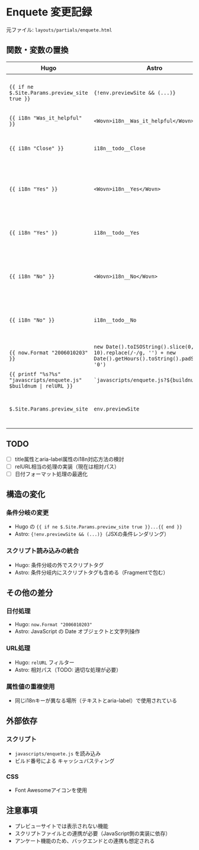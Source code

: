 # Enquete 変更記録

元ファイル: `layouts/partials/enquete.html`

## 関数・変数の置換

| Hugo                                                                | Astro                                                                                                         | 備考                       |
| ------------------------------------------------------------------- | ------------------------------------------------------------------------------------------------------------- | -------------------------- |
| `{{ if ne $.Site.Params.preview_site true }}`                       | `{!env.previewSite && (...)}`                                                                                 | 条件付きレンダリング       |
| `{{ i18n "Was_it_helpful" }}`                                       | `<Wovn>i18n__Was_it_helpful</Wovn>`                                                                           | WOVN対応                   |
| `{{ i18n "Close" }}`                                                | `i18n__todo__Close`                                                                                           | title属性内のためTODO      |
| `{{ i18n "Yes" }}`                                                  | `<Wovn>i18n__Yes</Wovn>`                                                                                      | WOVN対応（テキスト部分）   |
| `{{ i18n "Yes" }}`                                                  | `i18n__todo__Yes`                                                                                             | aria-label属性内のためTODO |
| `{{ i18n "No" }}`                                                   | `<Wovn>i18n__No</Wovn>`                                                                                       | WOVN対応（テキスト部分）   |
| `{{ i18n "No" }}`                                                   | `i18n__todo__No`                                                                                              | aria-label属性内のためTODO |
| `{{ now.Format "2006010203" }}`                                     | `new Date().toISOString().slice(0, 10).replace(/-/g, '') + new Date().getHours().toString().padStart(2, '0')` | 日付フォーマット           |
| `{{ printf "%s?%s" "javascripts/enquete.js" $buildnum \| relURL }}` | `` `javascripts/enquete.js?${buildnum}` ``                                                                    | URL構築                    |
| `$.Site.Params.preview_site`                                        | `env.previewSite`                                                                                             | envプロパティに集約        |

## TODO

- [ ] title属性とaria-label属性のi18n対応方法の検討
- [ ] relURL相当の処理の実装（現在は相対パス）
- [ ] 日付フォーマット処理の最適化

## 構造の変化

### 条件分岐の変更

- Hugo の `{{ if ne $.Site.Params.preview_site true }}...{{ end }}`
- Astro: `{!env.previewSite && (...)}`（JSXの条件レンダリング）

### スクリプト読み込みの統合

- Hugo: 条件分岐の外でスクリプトタグ
- Astro: 条件分岐内にスクリプトタグも含める（Fragmentで包む）

## その他の差分

### 日付処理

- Hugo: `now.Format "2006010203"`
- Astro: JavaScript の Date オブジェクトと文字列操作

### URL処理

- Hugo: `relURL` フィルター
- Astro: 相対パス（TODO: 適切な処理が必要）

### 属性値の重複使用

- 同じi18nキーが異なる場所（テキストとaria-label）で使用されている

## 外部依存

### スクリプト

- `javascripts/enquete.js` を読み込み
- ビルド番号による キャッシュバスティング

### CSS

- Font Awesomeアイコンを使用

## 注意事項

- プレビューサイトでは表示されない機能
- スクリプトファイルとの連携が必要（JavaScript側の実装に依存）
- アンケート機能のため、バックエンドとの連携も想定される
